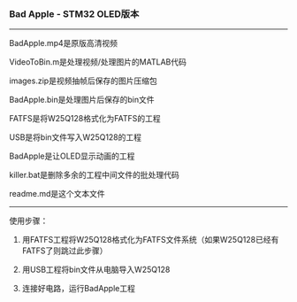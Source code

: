 ### Bad Apple - STM32 OLED版本

---

BadApple.mp4是原版高清视频

VideoToBin.m是处理视频/处理图片的MATLAB代码

images.zip是视频抽帧后保存的图片压缩包

BadApple.bin是处理图片后保存的bin文件

FATFS是将W25Q128格式化为FATFS的工程

USB是将bin文件写入W25Q128的工程

BadApple是让OLED显示动画的工程

killer.bat是删除多余的工程中间文件的批处理代码

readme.md是这个文本文件

---

使用步骤：

1. 用FATFS工程将W25Q128格式化为FATFS文件系统（如果W25Q128已经有FATFS了则跳过此步骤）

2. 用USB工程将bin文件从电脑导入W25Q128

3. 连接好电路，运行BadApple工程
